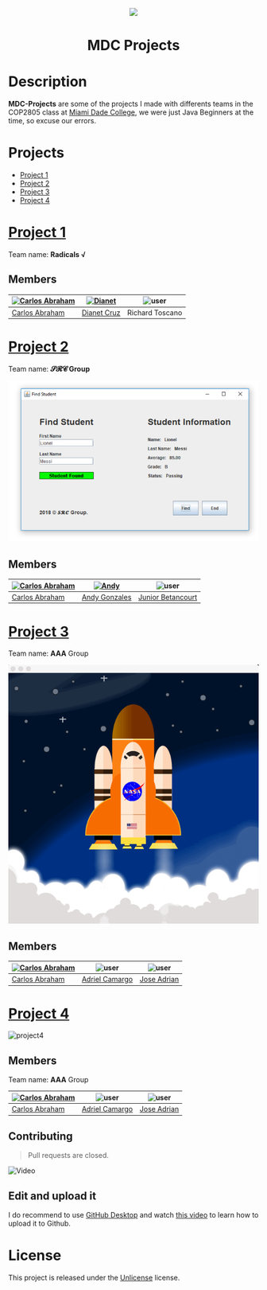 <p align="center">
  <a href="https://github.com/abranhe/mdc-projects"><img src="https://png.icons8.com/color/96/000000/java-coffee-cup-logo.png"></a>
</p>

<h1 align="center">MDC Projects</h1>

# Description

**MDC-Projects** are some of the projects I made with differents teams in the COP2805 class at [Miami Dade College](http://mdc.edu), we were just Java Beginners at the time, so excuse our errors.


# Projects

- [Project 1](#project1)
- [Project 2](#project2)
- [Project 3](#project3)
- [Project 4](#project4)



# [Project 1](project1)

Team name: **Radicals √**

## Members

| [![Carlos Abraham](https://avatars3.githubusercontent.com/u/21347264?s=50&v=4)](https://github.com/abranhe) | [![Dianet](https://avatars3.githubusercontent.com/u/26179143?s=50&v=4)](https://github.com/diacruz) | ![user](https://png.icons8.com/color/48/000000/administrator-male.png) |
|-------------------------------------------------------------------------------------------------------------|-----------------------------------------------------------------------------------------------------|---------|
| [Carlos Abraham](https://github.com/abranhe) | [Dianet Cruz](https://github.com/diacruz) | Richard Toscano |

# [Project 2](project2)

Team name: **𝓢𝓡𝓒 Group**

![project2](project2/Files/find-student.png)

## Members

| [![Carlos Abraham](https://avatars3.githubusercontent.com/u/21347264?s=50&v=4)](https://github.com/abranhe) | [![Andy](https://avatars0.githubusercontent.com/u/24887628?s=50&v=4)](https://github.com/zelaznogydna91) | ![user](https://png.icons8.com/color/48/000000/administrator-male.png) |
|-------------------------------------------------------------------------------------------------------------|---------------------------------------------------------------------------------------|---------------------------------------------------------------------|
| [Carlos Abraham](https://github.com/abranhe) | [Andy Gonzales](https://github.com/zelaznogydna91) | [Junior Betancourt](https://github.com/jrbetancourt98) |

# [Project 3](project3/project3)

Team name: **AAA** Group

![project3](project3/project3/media/rocket.gif)

## Members

| [![Carlos Abraham](https://avatars3.githubusercontent.com/u/21347264?s=50&v=4)](https://github.com/abranhe) | ![user](https://png.icons8.com/color/48/000000/administrator-male.png) | ![user](https://png.icons8.com/color/48/000000/administrator-male.png) |
|-------------------------------------------------------------------------------------------------------------|-----------------------------------------------------------------------------------------------------|---------|
| [Carlos Abraham](https://github.com/abranhe) | [Adriel Camargo](https://github.com/adriel1221) | [Jose Adrian](https://github.com/JoseAdrianJA) |

# [Project 4](project4)

![project4](project4/media/project4.gif)

## Members

Team name: **AAA** Group

| [![Carlos Abraham](https://avatars3.githubusercontent.com/u/21347264?s=50&v=4)](https://github.com/abranhe) | ![user](https://png.icons8.com/color/48/000000/administrator-male.png) | ![user](https://png.icons8.com/color/48/000000/administrator-male.png) |
|-------------------------------------------------------------------------------------------------------------|-----------------------------------------------------------------------------------------------------|---------|
| [Carlos Abraham](https://github.com/abranhe) | [Adriel Camargo](https://github.com/adriel1221) | [Jose Adrian](https://github.com/JoseAdrianJA) |

## Contributing

> Pull requests are closed.

![Video](https://thumbs.gfycat.com/GaseousMindlessCranefly-size_restricted.gif)


## Edit and upload it

I do recommend to use [GitHub Desktop](https://desktop.github.com) and watch [this video](https://www.youtube.com/watch?v=ci3W1T88mzw) to learn how to upload it to Github.


# License

This project is released under the [Unlicense](https://github.com/abranhe/mdc-projects/tree/master/LICENSE) license.
